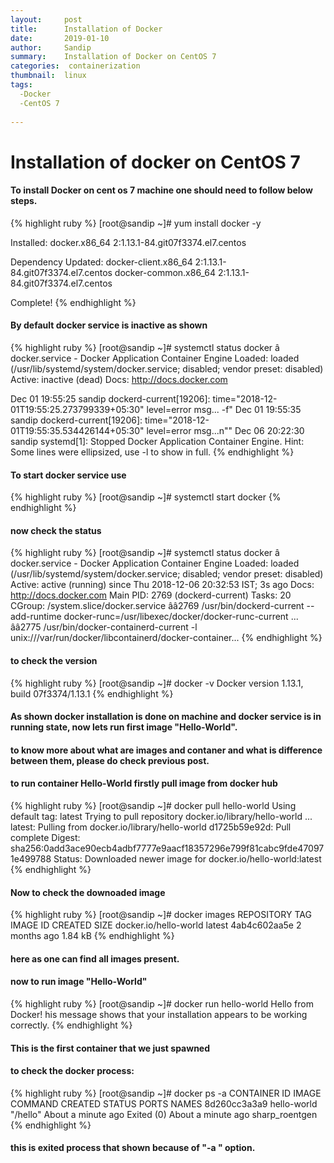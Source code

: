 ```yaml
---
layout:     post
title:      Installation of Docker
date:       2019-01-10
author:     Sandip
summary:    Installation of Docker on CentOS 7 
categories:  containerization
thumbnail:  linux 
tags:
  -Docker 
  -CentOS 7 
  
---
```


# Installation of docker on CentOS 7 

#### To install Docker on cent os 7  machine one should need to follow below steps.
{% highlight ruby %}
[root@sandip ~]# yum install docker -y 

  Installed:
    docker.x86_64 2:1.13.1-84.git07f3374.el7.centos

  Dependency Updated:
    docker-client.x86_64 2:1.13.1-84.git07f3374.el7.centos
    docker-common.x86_64 2:1.13.1-84.git07f3374.el7.centos

 Complete!
{% endhighlight %}
#### By default docker service is inactive as shown 
{% highlight ruby %}
[root@sandip ~]# systemctl status docker
 â docker.service - Docker Application Container Engine
    Loaded: loaded (/usr/lib/systemd/system/docker.service; disabled; vendor preset: disabled)
    Active: inactive (dead)
      Docs: http://docs.docker.com

  Dec 01 19:55:25 sandip dockerd-current[19206]: time="2018-12-01T19:55:25.273799339+05:30" level=error msg... -f"
  Dec 01 19:55:35 sandip dockerd-current[19206]: time="2018-12-01T19:55:35.534426144+05:30" level=error msg...n\""
  Dec 06 20:22:30 sandip systemd[1]: Stopped Docker Application Container Engine.
Hint: Some lines were ellipsized, use -l to show in full.
{% endhighlight %}

#### To start docker service use 
{% highlight ruby %}
[root@sandip ~]# systemctl start docker 
{% endhighlight %}
#### now check the status 
{% highlight ruby %}
[root@sandip ~]# systemctl status docker
  â docker.service - Docker Application Container Engine
    Loaded: loaded (/usr/lib/systemd/system/docker.service; disabled; vendor preset: disabled)
    Active: active (running) since Thu 2018-12-06 20:32:53 IST; 3s ago
      Docs: http://docs.docker.com
  Main PID: 2769 (dockerd-current)
     Tasks: 20
    CGroup: /system.slice/docker.service
             ââ2769 /usr/bin/dockerd-current --add-runtime docker-runc=/usr/libexec/docker/docker-runc-current ...
             ââ2775 /usr/bin/docker-containerd-current -l unix:///var/run/docker/libcontainerd/docker-container...
{% endhighlight %}

#### to check the version 
{% highlight ruby %}
 [root@sandip ~]# docker -v
 Docker version 1.13.1, build 07f3374/1.13.1
{% endhighlight %}

#### As shown docker installation is done on machine and docker service is in running state, now lets run first image "Hello-World".

#### to know more about what are images and contaner and what is difference between them, please do check previous post.

#### to run container Hello-World firstly pull image from docker hub
{% highlight ruby %}
 [root@sandip ~]# docker pull hello-world
 Using default tag: latest
 Trying to pull repository docker.io/library/hello-world ...
 latest: Pulling from docker.io/library/hello-world
 d1725b59e92d: Pull complete
 Digest: sha256:0add3ace90ecb4adbf7777e9aacf18357296e799f81cabc9fde470971e499788
 Status: Downloaded newer image for docker.io/hello-world:latest
{% endhighlight %}

#### Now to check the downoaded image 
{% highlight ruby %}
[root@sandip ~]# docker images
 REPOSITORY              TAG                 IMAGE ID            CREATED             SIZE
 docker.io/hello-world   latest              4ab4c602aa5e        2 months ago        1.84 kB
{% endhighlight %}

#### here as one can find all images present.
#### now to run image "Hello-World"
{% highlight ruby %}
[root@sandip ~]# docker run hello-world
Hello from Docker!
his message shows that your installation appears to be working correctly.
{% endhighlight %}

#### This is the first container that we just spawned
#### to check the docker process:
{% highlight ruby %}
[root@sandip ~]# docker ps -a
CONTAINER ID        IMAGE               COMMAND             CREATED              STATUS                          PORTS               NAMES
    8d260cc3a3a9        hello-world         "/hello"            About a minute ago   Exited (0) About a minute ago                       sharp_roentgen
{% endhighlight %}
#### this is exited process that shown because of "-a " option. 


